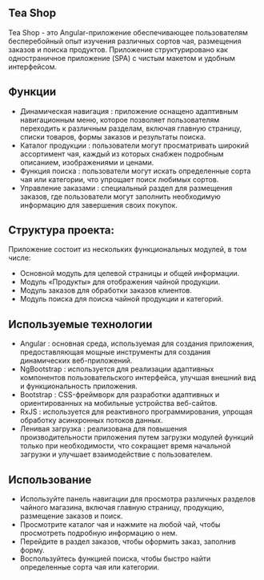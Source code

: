 ## Tea Shop

Tea Shop - это Angular-приложение обеспечивающее пользователям бесперебойный опыт изучения различных сортов чая, 
размещения заказов и поиска продуктов. Приложение структурировано как одностраничное приложение (SPA) с чистым макетом и удобным интерфейсом.

## Функции
* Динамическая навигация : приложение оснащено адаптивным навигационным меню, которое позволяет пользователям переходить к различным разделам, включая главную страницу, списки товаров, формы заказов и результаты поиска.
* Каталог продукции : пользователи могут просматривать широкий ассортимент чая, каждый из которых снабжен подробным описанием, изображениями и ценами.
* Функция поиска : пользователи могут искать определенные сорта чая или категории, что упрощает поиск любимых сортов.
* Управление заказами : специальный раздел для размещения заказов, где пользователи могут заполнить необходимую информацию для завершения своих покупок.
  
## Структура проекта:
Приложение состоит из нескольких функциональных модулей, в том числе:
* Основной модуль для целевой страницы и общей информации.
* Модуль «Продукты» для отображения чайной продукции.
* Модуль заказов для обработки заказов клиентов.
* Модуль поиска для поиска чайной продукции и категорий.
  
## Используемые технологии
* Angular : основная среда, используемая для создания приложения, предоставляющая мощные инструменты для создания динамических веб-приложений.
* NgBootstrap : используется для реализации адаптивных компонентов пользовательского интерфейса, улучшая внешний вид и функциональность приложения.
* Bootstrap : CSS-фреймворк для разработки адаптивных и ориентированных на мобильные устройства веб-сайтов.
* RxJS : используется для реактивного программирования, упрощая обработку асинхронных потоков данных.
* Ленивая загрузка : реализована для повышения производительности приложения путем загрузки модулей функций только при необходимости, что сокращает время начальной загрузки и улучшает взаимодействие с пользователем.

## Использование
* Используйте панель навигации для просмотра различных разделов чайного магазина, включая главную страницу, продукцию, размещение заказов и поиск.
* Просмотрите каталог чая и нажмите на любой чай, чтобы просмотреть подробную информацию о нем.
* Перейдите в раздел заказов, чтобы оформить заказ, заполнив форму.
* Воспользуйтесь функцией поиска, чтобы быстро найти определенные сорта чая или категории.
